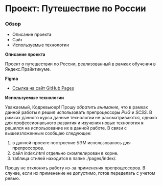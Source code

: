 # Проект: Путешествие по России

### Обзор
* Описание проекта
* Сайт
* Используемые технологии

**Описание проекта**

Проект о путешествии по России, реализованный в рамках обучения в Яндекс.Прайктикуме.

**Figma**

* [Ссылка на сайт  GitHub Pages](https://ilyasol2021.github.io/russian-travel/)

**Используемые технологии**

Уважаемый, Кодревьюер!
Прошу _обратить внимание_, что в рамках данной работы я решил использовать препроцессоры _PUG_ и _SCSS_.
В рамках данного курса данные технологии не рассматриваются, однако для профессионального развития и изучения новых технология я решился на использование их в данной работе.
В связи с вышеизложенным сообщаю следующее:
1. в данной проекте построение БЭМ использовалось для препроссоров.
2. файл _index.html_ отдельно скомпелирован в корне.
3. таблица стилей находится в папке ./pages/index/.

Прошу не отклонять работу из-за применения препроцессоров. В случае, если их применение не допустимо, готов переделать с учетом ревью.
